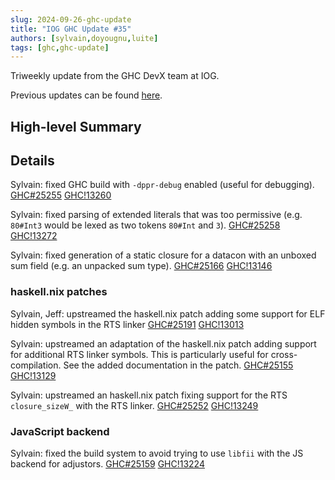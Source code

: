 ```yaml
---
slug: 2024-09-26-ghc-update
title: "IOG GHC Update #35"
authors: [sylvain,doyougnu,luite]
tags: [ghc,ghc-update]
---
```


Triweekly update from the GHC DevX team at IOG.

<!-- truncate -->

Previous updates can be found [here](https://engineering.iog.io/tags/ghc-update).

## High-level Summary

## Details

Sylvain: fixed GHC build with `-dppr-debug` enabled (useful for debugging). [GHC#25255](https://gitlab.haskell.org/ghc/ghc/-/issues/25255) [GHC!13260](https://gitlab.haskell.org/ghc/ghc/-/merge_requests/13260)

Sylvain: fixed parsing of extended literals that was too permissive (e.g. `80#Int3` would be lexed as two tokens `80#Int` and `3`). [GHC#25258](https://gitlab.haskell.org/ghc/ghc/-/issues/25258) [GHC!13272](https://gitlab.haskell.org/ghc/ghc/-/merge_requests/13272)

Sylvain: fixed generation of a static closure for a datacon with an unboxed sum field (e.g. an unpacked sum type). [GHC#25166](https://gitlab.haskell.org/ghc/ghc/-/issues/25166) [GHC!13146](https://gitlab.haskell.org/ghc/ghc/-/merge_requests/13146)

### haskell.nix patches

Sylvain, Jeff: upstreamed the haskell.nix patch adding some support for ELF hidden symbols in the RTS linker [GHC#25191](https://gitlab.haskell.org/ghc/ghc/-/issues/25191) [GHC!13013](https://gitlab.haskell.org/ghc/ghc/-/merge_requests/13013)

Sylvain: upstreamed an adaptation of the haskell.nix patch adding support for additional RTS linker symbols. This is particularly useful for cross-compilation. See the added documentation in the patch. [GHC#25155](https://gitlab.haskell.org/ghc/ghc/-/issues/25155) [GHC!13129](https://gitlab.haskell.org/ghc/ghc/-/merge_requests/13129)

Sylvain: upstreamed an haskell.nix patch fixing support for the RTS `closure_sizeW_` with the RTS linker. [GHC#25252](https://gitlab.haskell.org/ghc/ghc/-/issues/25252) [GHC!13249](https://gitlab.haskell.org/ghc/ghc/-/merge_requests/13249)

### JavaScript backend

Sylvain: fixed the build system to avoid trying to use `libfii` with the JS backend for adjustors. [GHC#25159](https://gitlab.haskell.org/ghc/ghc/-/issues/25159) [GHC!13224](https://gitlab.haskell.org/ghc/ghc/-/merge_requests/13224)

